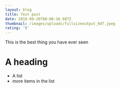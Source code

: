```yaml
---
layout: blog
title: Test post
date: 2018-09-26T08:08:16.687Z
thumbnail: /images/uploads/fullsizeoutput_8df.jpeg
rating: '5'
---
```

This is the best thing you have ever seen

# A heading

* A list
* more items in the list
